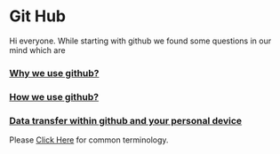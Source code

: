 # Git Hub

Hi everyone. While starting with github we found some questions in our mind which are

### [Why we use github?](https://github.com/yogesh131jadhav/notes/blob/master/why_github.md)

### [How we use github?](https://github.com/yogesh131jadhav/notes/blob/master/how_github.md)

### [Data transfer within github and your personal device](https://github.com/yogesh131jadhav/notes/blob/master/getdata_github.md)

Please [Click Here](https://github.com/yogesh131jadhav/notes/blob/master/naming_convenions.md) for common terminology.